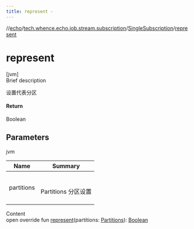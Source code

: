 ```yaml
---
title: represent -
---
```

//[echo](../../index.md)/[tech.whence.echo.job.stream.subscription](../index.md)/[SingleSubscription](index.md)/[represent](represent.md)



# represent  
[jvm]  
Brief description  


设置代表分区



#### Return  


Boolean



## Parameters  
  
jvm  
  
|  Name|  Summary| 
|---|---|
| partitions| <br><br>Partitions 分区设置<br><br>
  
  
Content  
open override fun [represent](represent.md)(partitions: [Partitions](../-partitions/index.md)): [Boolean](https://kotlinlang.org/api/latest/jvm/stdlib/kotlin/-boolean/index.html)  




